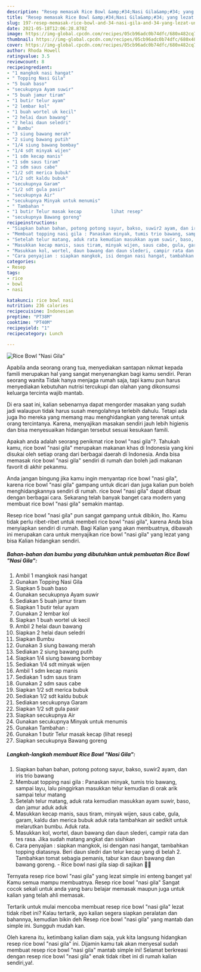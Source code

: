 ```yaml
---
description: "Resep memasak Rice Bowl &amp;#34;Nasi Gila&amp;#34; yang lezat Untuk Jualan"
title: "Resep memasak Rice Bowl &amp;#34;Nasi Gila&amp;#34; yang lezat Untuk Jualan"
slug: 197-resep-memasak-rice-bowl-and-34-nasi-gila-and-34-yang-lezat-untuk-jualan
date: 2021-05-18T12:06:28.870Z
image: https://img-global.cpcdn.com/recipes/05cb96adc0b74dfc/680x482cq70/rice-bowl-nasi-gila-foto-resep-utama.jpg
thumbnail: https://img-global.cpcdn.com/recipes/05cb96adc0b74dfc/680x482cq70/rice-bowl-nasi-gila-foto-resep-utama.jpg
cover: https://img-global.cpcdn.com/recipes/05cb96adc0b74dfc/680x482cq70/rice-bowl-nasi-gila-foto-resep-utama.jpg
author: Rhoda Howell
ratingvalue: 3.5
reviewcount: 8
recipeingredient:
- "1 mangkok nasi hangat"
- " Topping Nasi Gila"
- "5 buah baso"
- "secukupnya Ayam suwir"
- "5 buah jamur tiram"
- "1 butir telur ayam"
- "2 lembar kol"
- "1 buah wortel uk kecil"
- "2 helai daun bawang"
- "2 helai daun seledri"
- " Bumbu"
- "3 siung bawang merah"
- "2 siung bawang putih"
- "1/4 siung bawang bombay"
- "1/4 sdt minyak wijen"
- "1 sdm kecap manis"
- "1 sdm saus tiram"
- "2 sdm saus cabe"
- "1/2 sdt merica bubuk"
- "1/2 sdt kaldu bubuk"
- "secukupnya Garam"
- "1/2 sdt gula pasir"
- "secukupnya Air"
- "secukupnya Minyak untuk menumis"
- " Tambahan "
- "1 butir Telur masak kecap           lihat resep"
- "secukupnya Bawang goreng"
recipeinstructions:
- "Siapkan bahan bahan, potong potong sayur, bakso, suwir2 ayam, dan iris trio bawang"
- "Membuat topping nasi gila : Panaskan minyak, tumis trio bawang, sampai layu, lalu pinggirkan masukkan telur kemudian di orak arik sampai telur matang"
- "Setelah telur matang, aduk rata kemudian masukkan ayam suwir, baso, dan jamur aduk aduk"
- "Masukkan kecap manis, saus tiram, minyak wijen, saus cabe, gula, garam, kaldu dan merica bubuk aduk rata tambahkan air sedikit untuk melarutkan bumbu. Aduk rata."
- "Masukkan kol, wortel, daun bawang dan daun slederi, campir rata dan tes rasa. Jika sudah matang angkat dan sisihkan"
- "Cara penyajian : siapkan mangkok, isi dengan nasi hangat, tambahkan topping diatasnya. Beri daun sledri dan telur kecap yang di belah 2. Tambahkan tomat sebagia pemanis, tabur kan daun bawang dan bawang goreng. Rice bowl nasi gila siap di sajikan 🥰🥰"
categories:
- Resep
tags:
- rice
- bowl
- nasi

katakunci: rice bowl nasi 
nutrition: 236 calories
recipecuisine: Indonesian
preptime: "PT38M"
cooktime: "PT40M"
recipeyield: "1"
recipecategory: Lunch

---
```



![Rice Bowl &#34;Nasi Gila&#34;](https://img-global.cpcdn.com/recipes/05cb96adc0b74dfc/680x482cq70/rice-bowl-nasi-gila-foto-resep-utama.jpg)

Apabila anda seorang orang tua, menyediakan santapan nikmat kepada famili merupakan hal yang sangat menyenangkan bagi kamu sendiri. Peran seorang  wanita Tidak hanya menjaga rumah saja, tapi kamu pun harus menyediakan kebutuhan nutrisi tercukupi dan olahan yang dikonsumsi keluarga tercinta wajib mantab.

Di era  saat ini, kalian sebenarnya dapat mengorder masakan yang sudah jadi walaupun tidak harus susah mengolahnya terlebih dahulu. Tetapi ada juga lho mereka yang memang mau menghidangkan yang terenak untuk orang tercintanya. Karena, menyajikan masakan sendiri jauh lebih higienis dan bisa menyesuaikan hidangan tersebut sesuai kesukaan famili. 



Apakah anda adalah seorang penikmat rice bowl &#34;nasi gila&#34;?. Tahukah kamu, rice bowl &#34;nasi gila&#34; merupakan makanan khas di Indonesia yang kini disukai oleh setiap orang dari berbagai daerah di Indonesia. Anda bisa memasak rice bowl &#34;nasi gila&#34; sendiri di rumah dan boleh jadi makanan favorit di akhir pekanmu.

Anda jangan bingung jika kamu ingin menyantap rice bowl &#34;nasi gila&#34;, karena rice bowl &#34;nasi gila&#34; gampang untuk dicari dan juga kalian pun boleh menghidangkannya sendiri di rumah. rice bowl &#34;nasi gila&#34; dapat dibuat dengan berbagai cara. Sekarang telah banyak banget cara modern yang membuat rice bowl &#34;nasi gila&#34; semakin mantap.

Resep rice bowl &#34;nasi gila&#34; pun sangat gampang untuk dibikin, lho. Kamu tidak perlu ribet-ribet untuk membeli rice bowl &#34;nasi gila&#34;, karena Anda bisa menyiapkan sendiri di rumah. Bagi Kalian yang akan membuatnya, dibawah ini merupakan cara untuk menyajikan rice bowl &#34;nasi gila&#34; yang lezat yang bisa Kalian hidangkan sendiri.

<!--inarticleads1-->

##### Bahan-bahan dan bumbu yang dibutuhkan untuk pembuatan Rice Bowl &#34;Nasi Gila&#34;:

1. Ambil 1 mangkok nasi hangat
1. Gunakan  Topping Nasi Gila
1. Siapkan 5 buah baso
1. Gunakan secukupnya Ayam suwir
1. Sediakan 5 buah jamur tiram
1. Siapkan 1 butir telur ayam
1. Gunakan 2 lembar kol
1. Siapkan 1 buah wortel uk kecil
1. Ambil 2 helai daun bawang
1. Siapkan 2 helai daun seledri
1. Siapkan  Bumbu
1. Gunakan 3 siung bawang merah
1. Sediakan 2 siung bawang putih
1. Siapkan 1/4 siung bawang bombay
1. Sediakan 1/4 sdt minyak wijen
1. Ambil 1 sdm kecap manis
1. Sediakan 1 sdm saus tiram
1. Gunakan 2 sdm saus cabe
1. Siapkan 1/2 sdt merica bubuk
1. Sediakan 1/2 sdt kaldu bubuk
1. Sediakan secukupnya Garam
1. Siapkan 1/2 sdt gula pasir
1. Siapkan secukupnya Air
1. Gunakan secukupnya Minyak untuk menumis
1. Gunakan  Tambahan :
1. Gunakan 1 butir Telur masak kecap           (lihat resep)
1. Siapkan secukupnya Bawang goreng




<!--inarticleads2-->

##### Langkah-langkah membuat Rice Bowl &#34;Nasi Gila&#34;:

1. Siapkan bahan bahan, potong potong sayur, bakso, suwir2 ayam, dan iris trio bawang
1. Membuat topping nasi gila : Panaskan minyak, tumis trio bawang, sampai layu, lalu pinggirkan masukkan telur kemudian di orak arik sampai telur matang
1. Setelah telur matang, aduk rata kemudian masukkan ayam suwir, baso, dan jamur aduk aduk
1. Masukkan kecap manis, saus tiram, minyak wijen, saus cabe, gula, garam, kaldu dan merica bubuk aduk rata tambahkan air sedikit untuk melarutkan bumbu. Aduk rata.
1. Masukkan kol, wortel, daun bawang dan daun slederi, campir rata dan tes rasa. Jika sudah matang angkat dan sisihkan
1. Cara penyajian : siapkan mangkok, isi dengan nasi hangat, tambahkan topping diatasnya. Beri daun sledri dan telur kecap yang di belah 2. Tambahkan tomat sebagia pemanis, tabur kan daun bawang dan bawang goreng. - Rice bowl nasi gila siap di sajikan 🥰🥰




Ternyata resep rice bowl &#34;nasi gila&#34; yang lezat simple ini enteng banget ya! Kamu semua mampu membuatnya. Resep rice bowl &#34;nasi gila&#34; Sangat cocok sekali untuk anda yang baru belajar memasak maupun juga untuk kalian yang telah ahli memasak.

Tertarik untuk mulai mencoba membuat resep rice bowl &#34;nasi gila&#34; lezat tidak ribet ini? Kalau tertarik, ayo kalian segera siapkan peralatan dan bahannya, kemudian bikin deh Resep rice bowl &#34;nasi gila&#34; yang mantab dan simple ini. Sungguh mudah kan. 

Oleh karena itu, ketimbang kalian diam saja, yuk kita langsung hidangkan resep rice bowl &#34;nasi gila&#34; ini. Dijamin kamu tak akan menyesal sudah membuat resep rice bowl &#34;nasi gila&#34; mantab simple ini! Selamat berkreasi dengan resep rice bowl &#34;nasi gila&#34; enak tidak ribet ini di rumah kalian sendiri,ya!.

